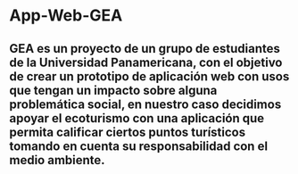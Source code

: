 # App-Web-GEA
## GEA es un proyecto de un grupo de estudiantes de la Universidad Panamericana, con el objetivo de crear un prototipo de aplicación web con usos que tengan un impacto sobre alguna problemática social, en nuestro caso decidimos apoyar el ecoturismo con una aplicación que permita calificar ciertos puntos turísticos tomando en cuenta su responsabilidad con el medio ambiente. 
